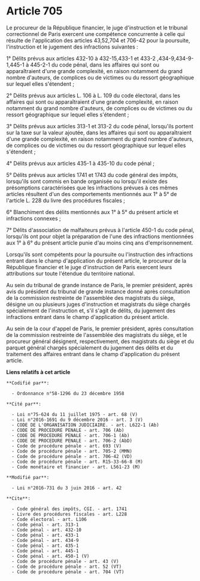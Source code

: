 # Article 705

Le procureur de la République financier, le juge d'instruction et le tribunal correctionnel de Paris exercent une compétence
concurrente à celle qui résulte de l'application des articles 43,52,704 et 706-42 pour la poursuite, l'instruction et le
jugement des infractions suivantes : 

1° Délits prévus aux articles 432-10 à 432-15,433-1 et 433-2
,434-9,434-9-1,445-1 à 445-2-1 du code pénal, dans les affaires qui sont ou apparaîtraient d'une grande complexité, en raison
notamment du grand nombre d'auteurs, de complices ou de victimes ou du ressort géographique sur lequel elles s'étendent ; 

2° Délits prévus aux articles L. 106 à L. 109 du code électoral, dans les affaires qui sont ou apparaîtraient d'une grande
complexité, en raison notamment du grand nombre d'auteurs, de complices ou de victimes ou du ressort géographique sur lequel
elles s'étendent ; 

3° Délits prévus aux articles 313-1 et 313-2 du code pénal, lorsqu'ils portent sur la taxe sur la valeur ajoutée, dans les
affaires qui sont ou apparaîtraient d'une grande complexité, en raison notamment du grand nombre d'auteurs, de complices ou
de victimes ou du ressort géographique sur lequel elles s'étendent ; 

4° Délits prévus aux articles 435-1 à 435-10 du code pénal ; 

5° Délits prévus aux articles 1741 et 1743 du code général des impôts, lorsqu'ils sont commis en bande organisée ou lorsqu'il
existe des présomptions caractérisées que les infractions prévues à ces mêmes articles résultent d'un des comportements
mentionnés aux 1° à 5° de l'article L. 228 du livre des procédures fiscales ; 

6° Blanchiment des délits mentionnés aux 1° à 5° du présent article et infractions connexes ; 

7° Délits d'association de malfaiteurs prévus à l'article 450-1 du code pénal, lorsqu'ils ont pour objet la préparation de
l'une des infractions mentionnées aux 1° à 6° du présent article punie d'au moins cinq ans d'emprisonnement. 

Lorsqu'ils sont compétents pour la poursuite ou l'instruction des infractions entrant dans le champ d'application du présent
article, le procureur de la République financier et le juge d'instruction de Paris exercent leurs attributions sur toute
l'étendue du territoire national. 

Au sein du tribunal de grande instance de Paris, le premier président, après avis du président du tribunal de grande instance
donné après consultation de la commission restreinte de l'assemblée des magistrats du siège, désigne un ou plusieurs juges
d'instruction et magistrats du siège chargés spécialement de l'instruction et, s'il s'agit de délits, du jugement des
infractions entrant dans le champ d'application du présent article. 

Au sein de la cour d'appel de Paris, le premier président, après consultation de la commission restreinte de l'assemblée des
magistrats du siège, et le procureur général désignent, respectivement, des magistrats du siège et du parquet général chargés
spécialement du jugement des délits et du traitement des affaires entrant dans le champ d'application du présent article.

**Liens relatifs à cet article**

	**Codifié par**:

	  - Ordonnance n°58-1296 du 23 décembre 1958

	**Cité par**:

	  - Loi n°75-624 du 11 juillet 1975 - art. 68 (V)
	  - Loi n°2016-1691 du 9 décembre 2016 - art. 3 (V)
	  - CODE DE L'ORGANISATION JUDICIAIRE. - art. L622-1 (Ab)
	  - CODE DE PROCEDURE PENALE - art. 706 (Ab)
	  - CODE DE PROCEDURE PENALE - art. 706-1 (Ab)
	  - CODE DE PROCEDURE PENALE - art. 706-2 (AbD)
	  - Code de procédure pénale - art. 693 (V)
	  - Code de procédure pénale - art. 705-2 (MMN)
	  - Code de procédure pénale - art. 706-42 (VD)
	  - Code de procédure pénale - art. R15-33-66-8 (M)
	  - Code monétaire et financier - art. L561-23 (M)

	**Modifié par**:

	  - Loi n°2016-731 du 3 juin 2016 - art. 42

	**Cite**:

	  - Code général des impôts, CGI. - art. 1741
	  - Livre des procédures fiscales - art. L228
	  - Code électoral - art. L106
	  - Code pénal - art. 313-1
	  - Code pénal - art. 432-10
	  - Code pénal - art. 433-1
	  - Code pénal - art. 434-9
	  - Code pénal - art. 435-1
	  - Code pénal - art. 445-1
	  - Code pénal - art. 450-1 (V)
	  - Code de procédure pénale - art. 43 (V)
	  - Code de procédure pénale - art. 52 (VT)
	  - Code de procédure pénale - art. 704 (VT)
